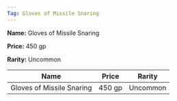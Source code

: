 ```yaml
---
Tag: Gloves of Missile Snaring
---
```


**Name:** Gloves of Missile Snaring

**Price:** 450 gp

**Rarity:** Uncommon

| Name     | Price     | Rarity     |
| -------- | --------- | ---------- |
| Gloves of Missile Snaring | 450 gp | Uncommon |
